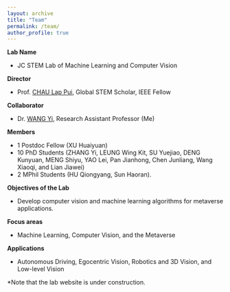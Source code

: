 ```yaml
---
layout: archive
title: "Team"
permalink: /team/
author_profile: true
---
```


**Lab Name**
- JC STEM Lab of Machine Learning and Computer Vision​

**Director** 
- Prof. [CHAU Lap Pui](https://www.polyu.edu.hk/en/eee/people/academic-staff-and-teaching-staff/prof-chau-lap-pui/), Global STEM Scholar, IEEE Fellow​

**Collaborator**
- Dr. [WANG Yi](https://www.polyu.edu.hk/eee/people/academic-staff-and-teaching-staff/dr-wang-yi/), Research Assistant Professor​ (Me)

**Members** 
- 1 Postdoc Fellow (XU Huaiyuan)
- 10 PhD Students (ZHANG Yi, LEUNG Wing Kit, SU Yuejiao, DENG Kunyuan, MENG Shiyu, YAO Lei, Pan Jianhong, Chen Junliang, Wang Xiaoqi, and Lian Jiawei)
- 2 MPhil Students (HU Qiongyang, Sun Haoran).​

**Objectives of the Lab** 
- Develop computer vision and machine learning algorithms for metaverse applications.​

**Focus areas** 
- Machine Learning, Computer Vision, and the Metaverse​

**Applications** 
- Autonomous Driving, Egocentric Vision, Robotics and 3D Vision, and Low-level Vision

\*Note that the lab website is under construction.

